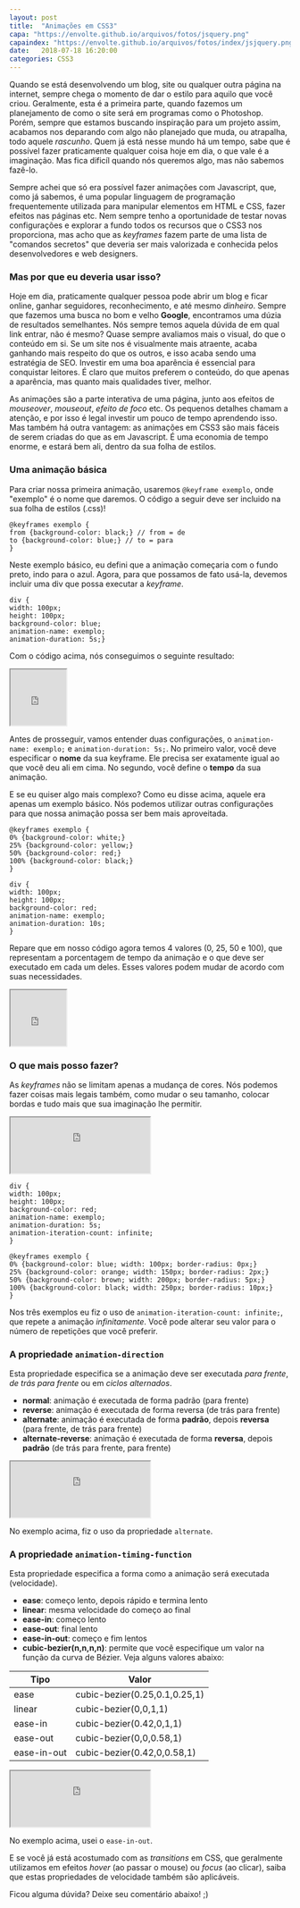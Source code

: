 ```yaml
---
layout: post
title:  "Animações em CSS3"
capa: "https://envolte.github.io/arquivos/fotos/jsquery.png"
capaindex: "https://envolte.github.io/arquivos/fotos/index/jsjquery.png"
date:   2018-07-18 16:20:00
categories: CSS3
---
```


Quando se está desenvolvendo um blog, site ou qualquer outra página na internet, sempre chega o momento de dar o estilo para aquilo que você criou. Geralmente, esta é a primeira parte, quando fazemos um planejamento de como o site será em programas como o Photoshop. Porém, sempre que estamos buscando inspiração para um projeto assim, acabamos nos deparando com algo não planejado que muda, ou atrapalha, todo aquele *rascunho*. Quem já está nesse mundo há um tempo, sabe que é possível fazer praticamente qualquer coisa hoje em dia, o que vale é a imaginação. Mas fica dificíl quando nós queremos algo, mas não sabemos fazê-lo.

Sempre achei que só era possível fazer animações com Javascript, que, como já sabemos, é uma popular linguagem de programação frequentemente utilizada para manipular elementos em HTML e CSS, fazer efeitos nas páginas etc. Nem sempre tenho a oportunidade de testar novas configurações e explorar a fundo todos os recursos que o CSS3 nos proporciona, mas acho que as *keyframes* fazem parte de uma lista de "comandos secretos" que deveria ser mais valorizada e conhecida pelos desenvolvedores e web designers.

### Mas por que eu deveria usar isso?

Hoje em dia, praticamente qualquer pessoa pode abrir um blog e ficar online, ganhar seguidores, reconhecimento, e até mesmo *dinheiro*. Sempre que fazemos uma busca no bom e velho **Google**, encontramos uma dúzia de resultados semelhantes. Nós sempre temos aquela dúvida de em qual link entrar, não é mesmo? Quase sempre avaliamos mais o visual, do que o conteúdo em si. Se um site nos é visualmente mais atraente, acaba ganhando mais respeito do que os outros, e isso acaba sendo uma estratégia de SEO. Investir em uma boa aparência é essencial para conquistar leitores. É claro que muitos preferem o conteúdo, do que apenas a aparência, mas quanto mais qualidades tiver, melhor. 

As animações são a parte interativa de uma página, junto aos efeitos de *mouseover*, *mouseout*, *efeito de foco* etc. Os pequenos detalhes chamam a atenção, e por isso é legal investir um pouco de tempo aprendendo isso. Mas também há outra vantagem: as animações em CSS3 são mais fáceis de serem criadas do que as em Javascript. É uma economia de tempo enorme, e estará bem ali, dentro da sua folha de estilos.

### Uma animação básica

Para criar nossa primeira animação, usaremos ```@keyframe exemplo```, onde "exemplo" é o nome que daremos. O código a seguir deve ser incluido na sua folha de estilos (.css)!

    @keyframes exemplo {
    from {background-color: black;} // from = de
    to {background-color: blue;} // to = para
    }

Neste exemplo básico, eu defini que a animação começaria com o fundo preto, indo para o azul. Agora, para que possamos de fato usá-la, devemos incluir uma div que possa executar a *keyframe*.

    div {
    width: 100px;
    height: 100px;
    background-color: blue;
    animation-name: exemplo;
    animation-duration: 5s;}
    
Com o código acima, nós conseguimos o seguinte resultado:

<iframe class="exemplo" src="https://envolte.github.io/exemplos/css/animacao.html" width="100" height="100"></iframe>

Antes de prosseguir, vamos entender duas configurações, o ```animation-name: exemplo;``` e ```animation-duration: 5s;```. No primeiro valor, você deve especificar o **nome** da sua keyframe. Ele precisa ser exatamente igual ao que você deu ali em cima. No segundo, você define o **tempo** da sua animação.

E se eu quiser algo mais complexo? Como eu disse acima, aquele era apenas um exemplo básico. Nós podemos utilizar outras configurações para que nossa animação possa ser bem mais aproveitada.

    @keyframes exemplo {
    0% {background-color: white;}
    25% {background-color: yellow;}
    50% {background-color: red;}
    100% {background-color: black;}
    }
   
    div {
    width: 100px;
    height: 100px;
    background-color: red;
    animation-name: exemplo;
    animation-duration: 10s;
    }
    
Repare que em nosso código agora temos 4 valores (0, 25, 50 e 100), que representam a porcentagem de tempo da animação e o que deve ser executado em cada um deles. Esses valores podem mudar de acordo com suas necessidades.

<iframe class="exemplo" src="https://envolte.github.io/exemplos/css/animacao2.html" width="100" height="100"></iframe>

### O que mais posso fazer?

As *keyframes* não se limitam apenas a mudança de cores. Nós podemos fazer coisas mais legais também, como mudar o seu tamanho, colocar bordas e tudo mais que sua imaginação lhe permitir.

<iframe class="exemplo" src="https://envolte.github.io/exemplos/css/animacao3.html" width="250" height="100"></iframe>

```
div {
width: 100px; 
height: 100px;
background-color: red;
animation-name: exemplo;
animation-duration: 5s;
animation-iteration-count: infinite;
}

@keyframes exemplo {
0% {background-color: blue; width: 100px; border-radius: 0px;}
25% {background-color: orange; width: 150px; border-radius: 2px;}
50% {background-color: brown; width: 200px; border-radius: 5px;}
100% {background-color: black; width: 250px; border-radius: 10px;}
}
```
	
Nos três exemplos eu fiz o uso de ```animation-iteration-count: infinite;```, que repete a animação *infinitamente*. Você pode alterar seu valor para o número de repetições que você preferir.

### A propriedade ``animation-direction``

Esta propriedade especifica se a animação deve ser executada *para frente*, *de trás para frente* ou em *ciclos alternados*.

- **normal**: animação é executada de forma padrão (para frente)
- **reverse**: animação é executada de forma reversa (de trás para frente)
- **alternate**: animação é executada de forma **padrão**, depois **reversa** (para frente, de trás para frente)
- **alternate-reverse**: animação é executada de forma **reversa**, depois **padrão** (de trás para frente, para frente)

<iframe class="exemplo" src="https://envolte.github.io/exemplos/css/animacao4.html" width="250" height="100"></iframe>

No exemplo acima, fiz o uso da propriedade ``alternate``.

### A propriedade ``animation-timing-function``

Esta propriedade especifica a forma como a animação será executada (velocidade).

- **ease**: começo lento, depois rápido e termina lento
- **linear**: mesma velocidade do começo ao final
- **ease-in**: começo lento
- **ease-out**: final lento
- **ease-in-out**: começo e fim lentos
- **cubic-bezier(n,n,n,n)**: permite que você especifique um valor na função da curva de Bézier. Veja alguns valores abaixo:

Tipo        | Valor
------------|------------------------------
ease        | cubic-bezier(0.25,0.1,0.25,1)
linear      | cubic-bezier(0,0,1,1)
ease-in     | cubic-bezier(0.42,0,1,1)
ease-out    | cubic-bezier(0,0,0.58,1)
ease-in-out | cubic-bezier(0.42,0,0.58,1)

<iframe class="exemplo" src="https://envolte.github.io/exemplos/css/animacao5.html" width="250" height="100"></iframe>

No exemplo acima, usei o ``ease-in-out``.

E se você já está acostumado com as *transitions* em CSS, que geralmente utilizamos em efeitos *hover* (ao passar o mouse) ou *focus* (ao clicar), saiba que estas propriedades de velocidade também são aplicáveis.

Ficou alguma dúvida? Deixe seu comentário abaixo! ;)
